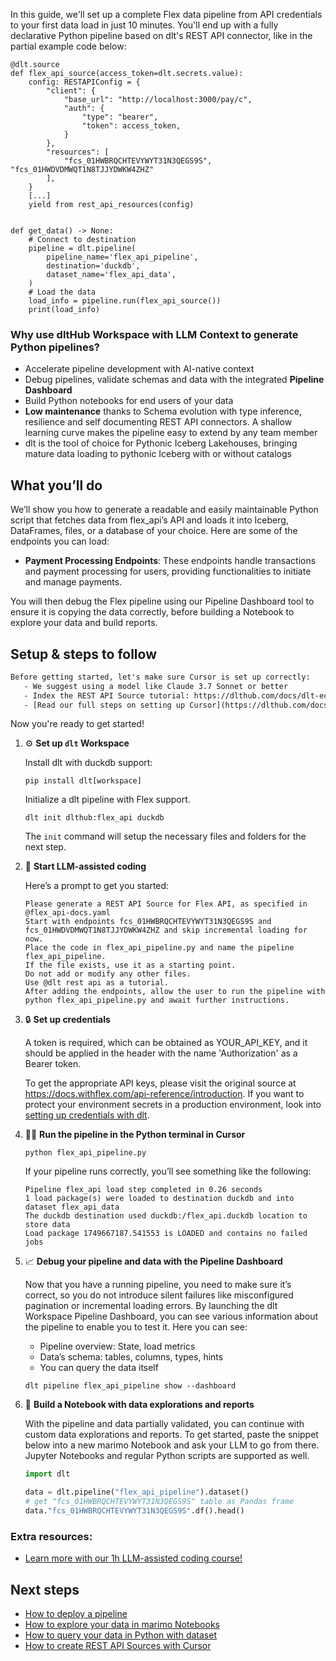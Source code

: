 In this guide, we'll set up a complete Flex data pipeline from API credentials to your first data load in just 10 minutes. You'll end up with a fully declarative Python pipeline based on dlt's REST API connector, like in the partial example code below:

```python-outcome
@dlt.source
def flex_api_source(access_token=dlt.secrets.value):
    config: RESTAPIConfig = {
        "client": {
            "base_url": "http://localhost:3000/pay/c",
            "auth": {
                "type": "bearer",
                "token": access_token,
            }
        },
        "resources": [
            "fcs_01HWBRQCHTEVYWYT31N3QEGS9S", "fcs_01HWDVDMWQT1N8TJJYDWKW4ZHZ"
        ],
    }
    [...]
    yield from rest_api_resources(config)


def get_data() -> None:
    # Connect to destination
    pipeline = dlt.pipeline(
        pipeline_name='flex_api_pipeline',
        destination='duckdb',
        dataset_name='flex_api_data', 
    )
    # Load the data
    load_info = pipeline.run(flex_api_source())
    print(load_info) 
```

### Why use dltHub Workspace with LLM Context to generate Python pipelines?

- Accelerate pipeline development with AI-native context
- Debug pipelines, validate schemas and data with the integrated **Pipeline Dashboard**
- Build Python notebooks for end users of your data
- **Low maintenance** thanks to Schema evolution with type inference, resilience and self documenting REST API connectors. A shallow learning curve makes the pipeline easy to extend by any team member
- dlt is the tool of choice for Pythonic Iceberg Lakehouses, bringing mature data loading to pythonic Iceberg with or without catalogs

## What you’ll do

We’ll show you how to generate a readable and easily maintainable Python script that fetches data from flex_api’s API and loads it into Iceberg, DataFrames, files, or a database of your choice. Here are some of the endpoints you can load:

- **Payment Processing Endpoints**: These endpoints handle transactions and payment processing for users, providing functionalities to initiate and manage payments.

You will then debug the Flex pipeline using our Pipeline Dashboard tool to ensure it is copying the data correctly, before building a Notebook to explore your data and build reports.

## Setup & steps to follow

```default
Before getting started, let's make sure Cursor is set up correctly:
   - We suggest using a model like Claude 3.7 Sonnet or better
   - Index the REST API Source tutorial: https://dlthub.com/docs/dlt-ecosystem/verified-sources/rest_api/ and add it to context as **@dlt rest api**
   - [Read our full steps on setting up Cursor](https://dlthub.com/docs/dlt-ecosystem/llm-tooling/cursor-restapi#23-configuring-cursor-with-documentation)
```

Now you're ready to get started!

1. ⚙️ **Set up `dlt` Workspace**
    
    Install dlt with duckdb support:
    ```shell
    pip install dlt[workspace]
    ```

    Initialize a dlt pipeline with Flex support.
    ```shell
    dlt init dlthub:flex_api duckdb
    ```

    The `init` command will setup the necessary files and folders for the next step.
    
2. 🤠 **Start LLM-assisted coding**
    
    Here’s a prompt to get you started:
    
    ```prompt
    Please generate a REST API Source for Flex API, as specified in @flex_api-docs.yaml 
    Start with endpoints fcs_01HWBRQCHTEVYWYT31N3QEGS9S and fcs_01HWDVDMWQT1N8TJJYDWKW4ZHZ and skip incremental loading for now. 
    Place the code in flex_api_pipeline.py and name the pipeline flex_api_pipeline. 
    If the file exists, use it as a starting point. 
    Do not add or modify any other files. 
    Use @dlt rest api as a tutorial. 
    After adding the endpoints, allow the user to run the pipeline with python flex_api_pipeline.py and await further instructions.
    ```

    
3. 🔒 **Set up credentials** 
    
    A token is required, which can be obtained as YOUR_API_KEY, and it should be applied in the header with the name 'Authorization' as a Bearer token.
    
    To get the appropriate API keys, please visit the original source at https://docs.withflex.com/api-reference/introduction.
    If you want to protect your environment secrets in a production environment, look into [setting up credentials with dlt](https://dlthub.com/docs/walkthroughs/add_credentials).
    
4. 🏃‍♀️ **Run the pipeline in the Python terminal in Cursor**
    
    ```shell
    python flex_api_pipeline.py
    ```
    
    If your pipeline runs correctly, you’ll see something like the following:
    
    ```shell
    Pipeline flex_api load step completed in 0.26 seconds
    1 load package(s) were loaded to destination duckdb and into dataset flex_api_data
    The duckdb destination used duckdb:/flex_api.duckdb location to store data
    Load package 1749667187.541553 is LOADED and contains no failed jobs
    ```
    
5. 📈 **Debug your pipeline and data with the Pipeline Dashboard**

    Now that you have a running pipeline, you need to make sure it’s correct, so you do not introduce silent failures like misconfigured pagination or incremental loading errors. By launching the dlt Workspace Pipeline Dashboard, you can see various information about the pipeline to enable you to test it. Here you can see:
    - Pipeline overview: State, load metrics
    - Data’s schema: tables, columns, types, hints
    - You can query the data itself
    
    ```shell
    dlt pipeline flex_api_pipeline show --dashboard
    ```
    
6. 🐍 **Build a Notebook with data explorations and reports**

    With the pipeline and data partially validated, you can continue with custom data explorations and reports. To get started, paste the snippet below into a new marimo Notebook and ask your LLM to go from there. Jupyter Notebooks and regular Python scripts are supported as well.

    
    ```python
    import dlt

   data = dlt.pipeline("flex_api_pipeline").dataset()
   # get "fcs_01HWBRQCHTEVYWYT31N3QEGS9S" table as Pandas frame
   data."fcs_01HWBRQCHTEVYWYT31N3QEGS9S".df().head()
    ```

### Extra resources:

- [Learn more with our 1h LLM-assisted coding course!](https://www.youtube.com/watch?v=GGid70rnJuM)

## Next steps

- [How to deploy a pipeline](https://dlthub.com/docs/walkthroughs/deploy-a-pipeline)
- [How to explore your data in marimo Notebooks](https://dlthub.com/docs/general-usage/dataset-access/marimo)
- [How to query your data in Python with dataset](https://dlthub.com/docs/general-usage/dataset-access/dataset)
- [How to create REST API Sources with Cursor](https://dlthub.com/docs/dlt-ecosystem/llm-tooling/cursor-restapi)